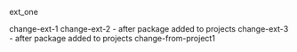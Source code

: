 ext_one

change-ext-1
change-ext-2 - after package added to projects
change-ext-3 - after package added to projects
change-from-project1
